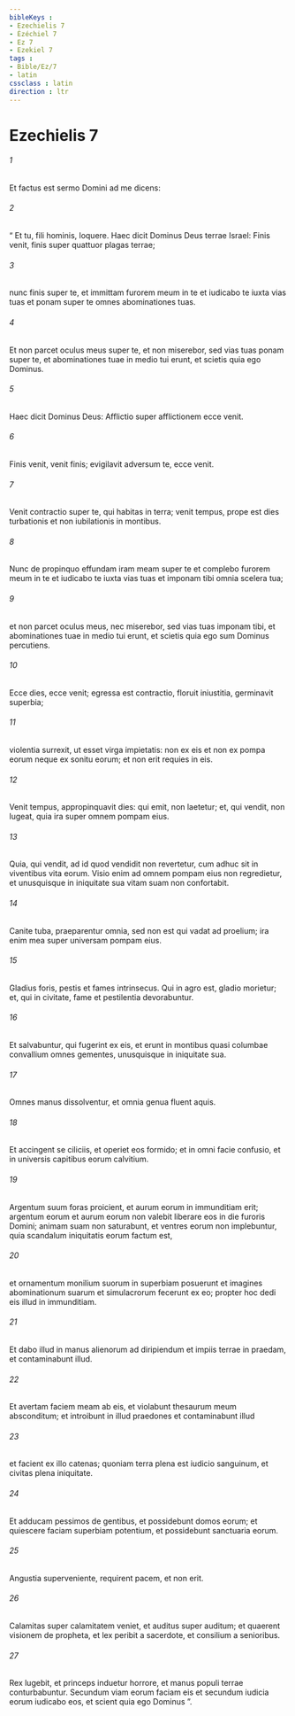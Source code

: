 ```yaml
---
bibleKeys : 
- Ezechielis 7
- Ézéchiel 7
- Ez 7
- Ezekiel 7
tags : 
- Bible/Ez/7
- latin
cssclass : latin
direction : ltr
---
```


# Ezechielis 7

###### 1
Et factus est sermo Domini ad me dicens: 
###### 2
“ Et tu, fili hominis, loquere. Haec dicit Dominus Deus terrae Israel: Finis venit, finis super quattuor plagas terrae; 
###### 3
nunc finis super te, et immittam furorem meum in te et iudicabo te iuxta vias tuas et ponam super te omnes abominationes tuas. 
###### 4
Et non parcet oculus meus super te, et non miserebor, sed vias tuas ponam super te, et abominationes tuae in medio tui erunt, et scietis quia ego Dominus.
###### 5
Haec dicit Dominus Deus: Afflictio super afflictionem ecce venit. 
###### 6
Finis venit, venit finis; evigilavit adversum te, ecce venit. 
###### 7
Venit contractio super te, qui habitas in terra; venit tempus, prope est dies turbationis et non iubilationis in montibus. 
###### 8
Nunc de propinquo effundam iram meam super te et complebo furorem meum in te et iudicabo te iuxta vias tuas et imponam tibi omnia scelera tua; 
###### 9
et non parcet oculus meus, nec miserebor, sed vias tuas imponam tibi, et abominationes tuae in medio tui erunt, et scietis quia ego sum Dominus percutiens.
###### 10
Ecce dies, ecce venit; egressa est contractio, floruit iniustitia, germinavit superbia; 
###### 11
violentia surrexit, ut esset virga impietatis: non ex eis et non ex pompa eorum neque ex sonitu eorum; et non erit requies in eis. 
###### 12
Venit tempus, appropinquavit dies: qui emit, non laetetur; et, qui vendit, non lugeat, quia ira super omnem pompam eius. 
###### 13
Quia, qui vendit, ad id quod vendidit non revertetur, cum adhuc sit in viventibus vita eorum. Visio enim ad omnem pompam eius non regredietur, et unusquisque in iniquitate sua vitam suam non confortabit. 
###### 14
Canite tuba, praeparentur omnia, sed non est qui vadat ad proelium; ira enim mea super universam pompam eius.
###### 15
Gladius foris, pestis et fames intrinsecus. Qui in agro est, gladio morietur; et, qui in civitate, fame et pestilentia devorabuntur. 
###### 16
Et salvabuntur, qui fugerint ex eis, et erunt in montibus quasi columbae convallium omnes gementes, unusquisque in iniquitate sua.
###### 17
Omnes manus dissolventur, et omnia genua fluent aquis. 
###### 18
Et accingent se ciliciis, et operiet eos formido; et in omni facie confusio, et in universis capitibus eorum calvitium. 
###### 19
Argentum suum foras proicient, et aurum eorum in immunditiam erit; argentum eorum et aurum eorum non valebit liberare eos in die furoris Domini; animam suam non saturabunt, et ventres eorum non implebuntur, quia scandalum iniquitatis eorum factum est, 
###### 20
et ornamentum monilium suorum in superbiam posuerunt et imagines abominationum suarum et simulacrorum fecerunt ex eo; propter hoc dedi eis illud in immunditiam. 
###### 21
Et dabo illud in manus alienorum ad diripiendum et impiis terrae in praedam, et contaminabunt illud. 
###### 22
Et avertam faciem meam ab eis, et violabunt thesaurum meum absconditum; et introibunt in illud praedones et contaminabunt illud 
###### 23
et facient ex illo catenas; quoniam terra plena est iudicio sanguinum, et civitas plena iniquitate. 
###### 24
Et adducam pessimos de gentibus, et possidebunt domos eorum; et quiescere faciam superbiam potentium, et possidebunt sanctuaria eorum. 
###### 25
Angustia superveniente, requirent pacem, et non erit. 
###### 26
Calamitas super calamitatem veniet, et auditus super auditum; et quaerent visionem de propheta, et lex peribit a sacerdote, et consilium a senioribus. 
###### 27
Rex lugebit, et princeps induetur horrore, et manus populi terrae conturbabuntur. Secundum viam eorum faciam eis et secundum iudicia eorum iudicabo eos, et scient quia ego Dominus ”.
